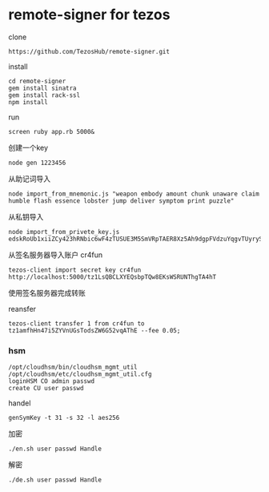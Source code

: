# remote-signer for tezos


clone 

```
https://github.com/TezosHub/remote-signer.git
```

install

```
cd remote-signer
gem install sinatra
gem install rack-ssl
npm install
```

run

```
screen ruby app.rb 5000&
```

创建一个key

```
node gen 1223456
```

从助记词导入
```
node import_from_mnemonic.js "weapon embody amount chunk unaware claim humble flash essence lobster jump deliver symptom print puzzle"
```

从私钥导入
```
node import_from_privete_key.js edskRoUb1xiiZCy423hRNbic6wF4zTUSUE3M5SmVRpTAER8Xz5Ah9dgpFVdzuYqgvTUyryS5HaDRfLX418LkecJ3gpUASEuAEw
```




从签名服务器导入账户 cr4fun

```
tezos-client import secret key cr4fun http://localhost:5000/tz1LsQBCLXYEQsbpTQw8EKsWSRUNThgTA4hT
```

使用签名服务器完成转账

reansfer

```
tezos-client transfer 1 from cr4fun to tz1amfhHn47i5ZYVnUGsTodsZW6G52vqAThE --fee 0.05;
```


### hsm

```
/opt/cloudhsm/bin/cloudhsm_mgmt_util /opt/cloudhsm/etc/cloudhsm_mgmt_util.cfg
loginHSM CO admin passwd
create CU user passwd
```


handel

```
genSymKey -t 31 -s 32 -l aes256
```

加密

```
./en.sh user passwd Handle
```

解密

```
./de.sh user passwd Handle
```